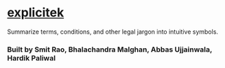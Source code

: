 # [explicitek](http://explici.tech)
Summarize terms, conditions, and other legal jargon into intuitive symbols.
### Built by Smit Rao, Bhalachandra Malghan, Abbas Ujjainwala, Hardik Paliwal